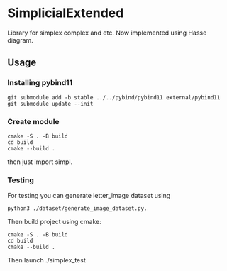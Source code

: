 # SimplicialExtended
Library for simplex complex and etc. Now implemented using Hasse diagram.



## Usage

### Installing pybind11
```
git submodule add -b stable ../../pybind/pybind11 external/pybind11
git submodule update --init
```

### Create module
```
cmake -S . -B build
cd build
cmake --build .
```

then just import simpl.

### Testing
For testing you can generate letter_image dataset using
```
python3 ./dataset/generate_image_dataset.py.
```
Then build project using cmake:
```
cmake -S . -B build
cd build
cmake --build .

```
Then launch ./simplex_test